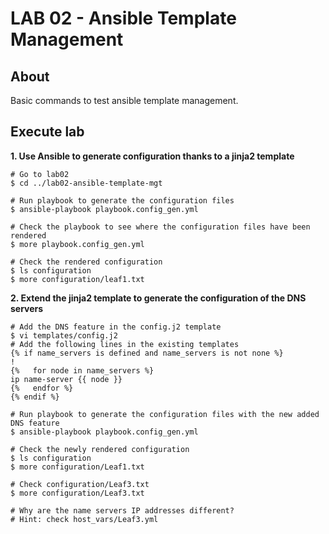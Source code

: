 # LAB 02 - Ansible Template Management

## About

Basic commands to test ansible template management.

## Execute lab

__1. Use Ansible to generate configuration thanks to a jinja2 template__

```shell
# Go to lab02
$ cd ../lab02-ansible-template-mgt

# Run playbook to generate the configuration files
$ ansible-playbook playbook.config_gen.yml

# Check the playbook to see where the configuration files have been rendered
$ more playbook.config_gen.yml

# Check the rendered configuration
$ ls configuration
$ more configuration/leaf1.txt
```

__2. Extend the jinja2 template to generate the configuration of the DNS servers__

```shell
# Add the DNS feature in the config.j2 template
$ vi templates/config.j2
# Add the following lines in the existing templates
{% if name_servers is defined and name_servers is not none %}
!
{%   for node in name_servers %}
ip name-server {{ node }}
{%   endfor %}
{% endif %}

# Run playbook to generate the configuration files with the new added DNS feature
$ ansible-playbook playbook.config_gen.yml

# Check the newly rendered configuration
$ ls configuration
$ more configuration/Leaf1.txt

# Check configuration/Leaf3.txt
$ more configuration/Leaf3.txt

# Why are the name servers IP addresses different?
# Hint: check host_vars/Leaf3.yml
```